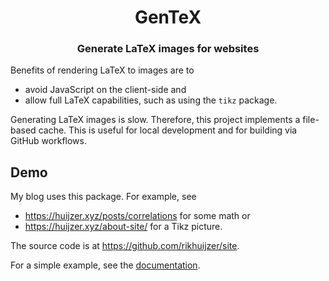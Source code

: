 <h1 align="center">
  GenTeX
</h1>

<h3 align="center">
  Generate LaTeX images for websites
</h3>


Benefits of rendering LaTeX to images are to

- avoid JavaScript on the client-side and
- allow full LaTeX capabilities, such as using the `tikz` package.

Generating LaTeX images is slow.
Therefore, this project implements a file-based cache.
This is useful for local development and for building via GitHub workflows.

## Demo

My blog uses this package.
For example, see

- https://huijzer.xyz/posts/correlations for some math or
- https://huijzer.xyz/about-site/ for a Tikz picture.

The source code is at <https://github.com/rikhuijzer/site>.

For a simple example, see the [documentation](https://rikhuijzer.github.io/GenTeX.jl/dev/).
